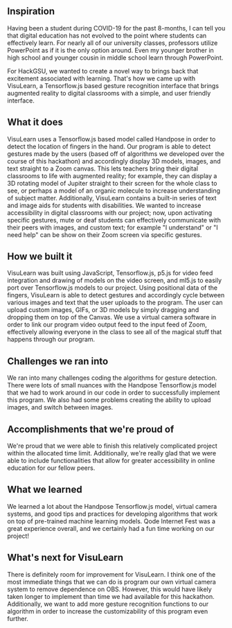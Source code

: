 ## Inspiration

Having been a student during COVID-19 for the past 8-months, I can tell you that digital education has not evolved to the point where students can effectively learn. For nearly all of our university classes, professors utilize PowerPoint as if it is the only option around. Even my younger brother in high school and younger cousin in middle school learn through PowerPoint.

For HackGSU, we wanted to create a novel way to brings back that excitement associated with learning. That's how we came up with VisuLearn, a Tensorflow.js based gesture recognition interface that brings augmented reality to digital classrooms with a simple, and user friendly interface.

## What it does

VisuLearn uses a Tensorflow.js based model called Handpose in order to detect the location of fingers in the hand. Our program is able to detect gestures made by the users (based off of algorithms we developed over the course of this hackathon) and accordingly display 3D models, images, and text straight to a Zoom canvas. This lets teachers bring their digital classrooms to life with augmented reality; for example, they can display a 3D rotating model of Jupiter straight to their screen for the whole class to see, or perhaps a model of an organic molecule to increase understanding of subject matter. Additionally, VisuLearn contains a built-in series of text and image aids for students with disabilities. We wanted to increase accessibility in digital classrooms with our project; now, upon activating specific gestures, mute or deaf students can effectively communicate with their peers with images, and custom text; for example "I understand" or "I need help" can be show on their Zoom screen via specific gestures.

## How we built it

VisuLearn was built using JavaScript, Tensorflow.js, p5.js for video feed integration and drawing of models on the video screen, and ml5.js to easily port over Tensorflow.js models to our project. Using positional data of the fingers, VisuLearn is able to detect gestures and accordingly cycle between various images and text that the user uploads to the program. The user can upload custom images, GIFs, or 3D models by simply dragging and dropping them on top of the Canvas. We use a virtual camera software in order to link our program video output feed to the input feed of Zoom, effectively allowing everyone in the class to see all of the magical stuff that happens through our program.

## Challenges we ran into

We ran into many challenges coding the algorithms for gesture detection. There were lots of small nuances with the Handpose Tensorflow.js model that we had to work around in our code in order to successfully implement this program. We also had some problems creating the ability to upload images, and switch between images.


## Accomplishments that we're proud of

We're proud that we were able to finish this relatively complicated project within the allocated time limit. Additionally, we're really glad that we were able to include functionalities that allow for greater accessibility in online education for our fellow peers. 

## What we learned

We learned a lot about the Handpose Tensorflow.js model, virtual camera systems, and good tips and practices for developing algorithms that work on top of pre-trained machine learning models. Qode Internet Fest was a great experience overall, and we certainly had a fun time working on our project!

## What's next for VisuLearn

There is definitely room for improvement for VisuLearn. I think one of the most immediate things that we can do is program our own virtual camera system to remove dependence on OBS. However, this would have likely taken longer to implement than time we had available for this hackathon. Additionally, we want to add more gesture recognition functions to our algorithm in order to increase the customizability of this program even further.
